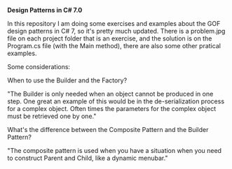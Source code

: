 <b>Design Patterns in C# 7.0</b>


In this repository I am doing some exercises and examples about the GOF design patterns in C# 7, so it's pretty much updated. There is a problem.jpg file on each project folder that is an exercise, and the solution is on the Program.cs file (with the Main method), there are also some other pratical examples.

Some considerations:

When to use the Builder and the Factory?

 "The Builder is only needed when an object cannot be produced in one step. One great an example of this would be in the de-serialization process for a complex object. Often times the parameters for the complex object must be retrieved one by one."
 
 What's the difference between the Composite Pattern and the Builder Pattern?
 
  "The composite pattern is used when you have a situation when you need to construct Parent and Child, like a dynamic menubar."